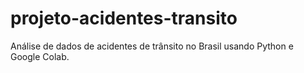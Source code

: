 # projeto-acidentes-transito
Análise de dados de acidentes de trânsito no Brasil usando Python e Google Colab.
